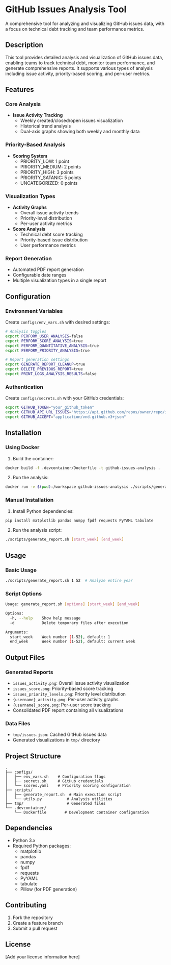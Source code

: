 # GitHub Issues Analysis Tool

A comprehensive tool for analyzing and visualizing GitHub issues data, with a focus on technical debt tracking and team performance metrics.

## Description
This tool provides detailed analysis and visualization of GitHub issues data, enabling teams to track technical debt, monitor team performance, and generate comprehensive reports. It supports various types of analysis including issue activity, priority-based scoring, and per-user metrics.

## Features

### Core Analysis
- **Issue Activity Tracking**
  - Weekly created/closed/open issues visualization
  - Historical trend analysis
  - Dual-axis graphs showing both weekly and monthly data

### Priority-Based Analysis
- **Scoring System**
  - PRIORITY_LOW: 1 point
  - PRIORITY_MEDIUM: 2 points
  - PRIORITY_HIGH: 3 points
  - PRIORITY_SATANIC: 5 points
  - UNCATEGORIZED: 0 points

### Visualization Types
- **Activity Graphs**
  - Overall issue activity trends
  - Priority-level distribution
  - Per-user activity metrics
- **Score Analysis**
  - Technical debt score tracking
  - Priority-based issue distribution
  - User performance metrics

### Report Generation
- Automated PDF report generation
- Configurable date ranges
- Multiple visualization types in a single report

## Configuration

### Environment Variables
Create `configs/env_vars.sh` with desired settings:
```bash
# Analysis toggles
export PERFORM_USER_ANALYSIS=false
export PERFORM_SCORE_ANALYSIS=true
export PERFORM_QUANTITATIVE_ANALYSIS=true
export PERFORM_PRIORITY_ANALYSIS=true

# Report generation settings
export GENERATE_REPORT_CLEANUP=true
export DELETE_PREVIOUS_REPORT=true
export PRINT_LOGS_ANALYSIS_RESULTS=false
```

### Authentication
Create `configs/secrets.sh` with your GitHub credentials:
```bash
export GITHUB_TOKEN="your_github_token"
export GITHUB_API_URL_ISSUES="https://api.github.com/repos/owner/repo/issues"
export GITHUB_ACCEPT="application/vnd.github.v3+json"
```

## Installation

### Using Docker
1. Build the container:
```bash
docker build -f .devcontainer/Dockerfile -t github-issues-analysis .
```

2. Run the analysis:
```bash
docker run -v $(pwd):/workspace github-issues-analysis ./scripts/generate_report.sh
```

### Manual Installation
1. Install Python dependencies:
```bash
pip install matplotlib pandas numpy fpdf requests PyYAML tabulate
```

2. Run the analysis script:
```bash
./scripts/generate_report.sh [start_week] [end_week]
```

## Usage

### Basic Usage
```bash
./scripts/generate_report.sh 1 52  # Analyze entire year
```

### Script Options
```bash
Usage: generate_report.sh [options] [start_week] [end_week]

Options:
  -h, --help    Show help message
  -d            Delete temporary files after execution

Arguments:
  start_week    Week number (1-52), default: 1
  end_week      Week number (1-52), default: current week
```

## Output Files

### Generated Reports
- `issues_activity.png`: Overall issue activity visualization
- `issues_score.png`: Priority-based score tracking
- `issues_priority_levels.png`: Priority level distribution
- `{username}_activity.png`: Per-user activity graphs
- `{username}_score.png`: Per-user score tracking
- Consolidated PDF report containing all visualizations

### Data Files
- `tmp/issues.json`: Cached GitHub issues data
- Generated visualizations in `tmp/` directory

## Project Structure
```
.
├── configs/
│   ├── env_vars.sh    # Configuration flags
│   ├── secrets.sh     # GitHub credentials
│   └── scores.yaml    # Priority scoring configuration
├── scripts/
│   ├── generate_report.sh  # Main execution script
│   └── utils.py           # Analysis utilities
├── tmp/                   # Generated files
└── .devcontainer/
    └── Dockerfile        # Development container configuration
```

## Dependencies
- Python 3.x
- Required Python packages:
  - matplotlib
  - pandas
  - numpy
  - fpdf
  - requests
  - PyYAML
  - tabulate
  - Pillow (for PDF generation)

## Contributing
1. Fork the repository
2. Create a feature branch
3. Submit a pull request

## License
[Add your license information here]
